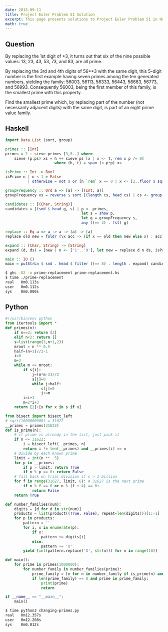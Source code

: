 ```yaml
---
date: 2015-09-11
title: Project Euler Problem 51 Solution
excerpt: This page presents solutions to Project Euler Problem 51 in Haskell and Python.
math: true
---
```



## Question

By replacing the 1st digit of *3, it turns out that six of the nine possible 
values: 13, 23, 43, 53, 73, and 83, are all prime.

By replacing the 3rd and 4th digits of 56**3 with the same digit, this 5-digit 
number is the first example having seven primes among the ten generated 
numbers, yielding the family: 56003, 56113, 56333, 56443, 56663, 56773, and 
56993. Consequently 56003, being the first member of this family, is the 
smallest prime with this property.

Find the smallest prime which, by replacing part of the number (not necessarily 
adjacent digits) with the same digit, is part of an eight prime value family.






## Haskell

```haskell
import Data.List (sort, group)

primes :: [Int]
primes = 2 : sieve primes [3,5..] where
    sieve (p:ps) xs = h ++ sieve ps [x | x <- t, rem x p /= 0]
                      where (h, t) = span (< p*p) xs

isPrime :: Int -> Bool
isPrime n | n < 1 = False
          | otherwise = not $ or [n `rem` x == 0 | x <- [2..floor $ sqrt $ fromIntegral n]]

groupFrequency :: Ord a => [a] -> [(Int, a)]
groupFrequency xs = reverse $ sort [(length cs, head cs) | cs <- group $ sort xs]

candidates :: [(Char, String)]
candidates = [(snd $ head g, s) | p <- primes,
                                  let s = show p,
                                  let g = groupFrequency s,
                                  any ((== 3) . fst) g]

replace :: Eq a => a -> a -> [a] -> [a]
replace old new = foldr (\x acc -> (if x == old then new else x) : acc) []

expand :: (Char, String) -> [String]
expand (d, ds) = [new | n <- ['1'..'9'], let new = replace d n ds, isPrime (read new)]

main :: IO ()
main = putStrLn $ snd . head $ filter ((== 8) . length . expand) candidates
```


```bash
$ ghc -O2 -o prime-replacement prime-replacement.hs
$ time ./prime-replacement
real   0m0.113s
user   0m0.112s
sys    0m0.000s
```



## Python

```python
#!/usr/bin/env python
from itertools import *
def primes(n): 
    if n==2: return [2]
    elif n<2: return []
    s=list(range(3,n+1,2))
    mroot = n ** 0.5
    half=(n+1)//2-1
    i=0
    m=3
    while m <= mroot:
        if s[i]:
            j=(m*m-3)//2
            s[j]=0
            while j<half:
                s[j]=0
                j+=m
        i=i+1
        m=2*i+3
    return [2]+[x for x in s if x]

from bisect import bisect_left
# sqrt(1000000000) = 31622
__primes = primes(31622)
def is_prime(n):
    # if prime is already in the list, just pick it
    if n <= 31622:
        i = bisect_left(__primes, n)
        return i != len(__primes) and __primes[i] == n
    # Divide by each known prime
    limit = int(n ** .5)
    for p in __primes:
        if p > limit: return True
        if n % p == 0: return False
    # fall back on trial division if n > 1 billion
    for f in range(31627, limit, 6): # 31627 is the next prime
        if n % f == 0 or n % (f + 4) == 0:
            return False
    return True

def number_families(num):
    digits = [d for d in str(num)]
    products = list(product((True, False), repeat=len(digits)))[1:-1]
    for p in products:
        pattern = ''
        for i, x in enumerate(p):
            if x:
                pattern += digits[i]
            else:
                pattern += 'X'
        yield [int(pattern.replace('X', str(n))) for n in range(10)]

def main():
    for prime in primes(1000000):
        for number_family in number_families(prime):
            prime_family = [n for n in number_family if is_prime(n) and len(str(n)) == len(str(prime))]
            if len(prime_family) == 8 and prime in prime_family:
                print(prime)
                return

if __name__ == "__main__":
    main()
```


```bash
$ time python3 changing-primes.py
real   0m12.357s
user   0m12.208s
sys    0m0.012s
```


